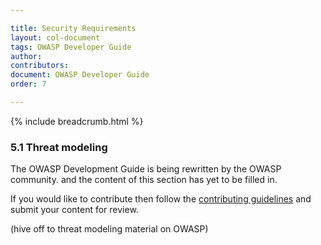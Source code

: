 ```yaml
---

title: Security Requirements
layout: col-document
tags: OWASP Developer Guide
author:
contributors:
document: OWASP Developer Guide
order: 7

---
```


{% include breadcrumb.html %}
### 5.1 Threat modeling

The OWASP Development Guide is being rewritten by the OWASP community.
and the content of this section has yet to be filled in.

If you would like to contribute then follow the 
[contributing guidelines](https://github.com/OWASP/www-project-developer-guide/blob/main/CONTRIBUTING.md)
and submit your content for review.

(hive off to threat modeling material on OWASP)
